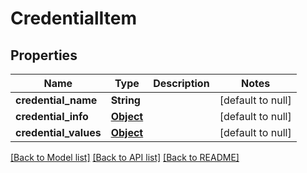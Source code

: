# CredentialItem
## Properties

| Name | Type | Description | Notes |
|------------ | ------------- | ------------- | -------------|
| **credential\_name** | **String** |  | [default to null] |
| **credential\_info** | [**Object**](.md) |  | [default to null] |
| **credential\_values** | [**Object**](.md) |  | [default to null] |

[[Back to Model list]](../README.md#documentation-for-models) [[Back to API list]](../README.md#documentation-for-api-endpoints) [[Back to README]](../README.md)

